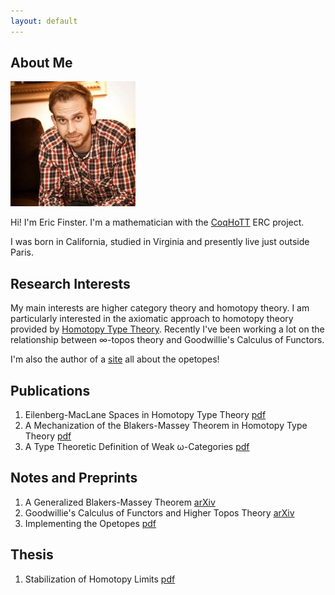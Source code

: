 ```yaml
---
layout: default
---
```


## About Me

<img class="profile-picture" src="files/eric.jpg">

Hi!  I'm Eric Finster.  I'm a mathematician with the
[CoqHoTT](http://coqhott.gforge.inria.fr/) ERC project.

I was born in California, studied in Virginia and presently
live just outside Paris.

## Research Interests

My main interests are higher category theory and homotopy theory.  I
am particularly interested in the axiomatic approach to homotopy
theory provided by [Homotopy Type
Theory](http://www.homotopytypetheory.org).  Recently I've been
working a lot on the relationship between &infin;-topos theory and
Goodwillie's Calculus of Functors.

I'm also the author of a [site](http://opetopic.net) all about the
opetopes!

## Publications

1. Eilenberg-MacLane Spaces in Homotopy Type Theory [pdf](files/emhott.pdf)
2. A Mechanization of the Blakers-Massey Theorem in Homotopy Type Theory [pdf](files/bmhott.pdf)
3. A Type Theoretic Definition of Weak &omega;-Categories [pdf](files/catt.pdf)

## Notes and Preprints

1. A Generalized Blakers-Massey Theorem [arXiv](https://arxiv.org/abs/1703.09050)
2. Goodwillie's Calculus of Functors and Higher Topos Theory [arXiv](https://arxiv.org/abs/1703.09632)
3. Implementing the Opetopes [pdf](files/impl-ops.pdf)

## Thesis

1. Stabilization of Homotopy Limits [pdf](files/thesis.pdf)